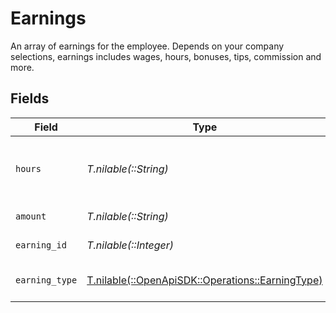 # Earnings

An array of earnings for the employee. Depends on your company selections, earnings includes wages, hours, bonuses, tips, commission and more.


## Fields

| Field                                                                                      | Type                                                                                       | Required                                                                                   | Description                                                                                |
| ------------------------------------------------------------------------------------------ | ------------------------------------------------------------------------------------------ | ------------------------------------------------------------------------------------------ | ------------------------------------------------------------------------------------------ |
| `hours`                                                                                    | *T.nilable(::String)*                                                                      | :heavy_minus_sign:                                                                         | The hour of the compensation for the pay period.                                           |
| `amount`                                                                                   | *T.nilable(::String)*                                                                      | :heavy_minus_sign:                                                                         | The amount of the earning.                                                                 |
| `earning_id`                                                                               | *T.nilable(::Integer)*                                                                     | :heavy_minus_sign:                                                                         | The ID of the earning.                                                                     |
| `earning_type`                                                                             | [T.nilable(::OpenApiSDK::Operations::EarningType)](../../models/operations/earningtype.md) | :heavy_minus_sign:                                                                         | The earning type for the compensation.                                                     |